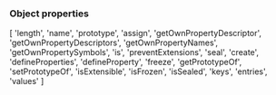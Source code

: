### Object properties

[ 'length',
  'name',
  'prototype',
  'assign',
  'getOwnPropertyDescriptor',
  'getOwnPropertyDescriptors',
  'getOwnPropertyNames',
  'getOwnPropertySymbols',
  'is',
  'preventExtensions',
  'seal',
  'create',
  'defineProperties',
  'defineProperty',
  'freeze',
  'getPrototypeOf',
  'setPrototypeOf',
  'isExtensible',
  'isFrozen',
  'isSealed',
  'keys',
  'entries',
  'values' ]
